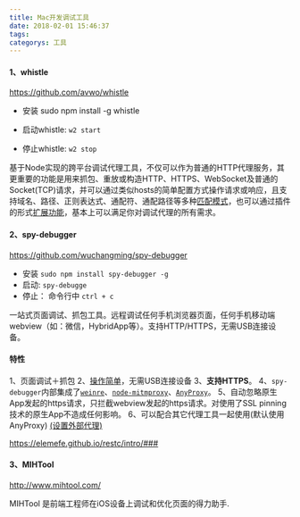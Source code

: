 ```yaml
---
title: Mac开发调试工具
date: 2018-02-01 15:46:37
tags:
categorys: 工具
---
```


#### 1、whistle

https://github.com/avwo/whistle

- 安装 sudo npm install -g whistle

- 启动whistle: `w2 start`
- 停止whistle: `w2 stop`

 基于Node实现的跨平台调试代理工具，不仅可以作为普通的HTTP代理服务，其更重要的功能是用来抓包、重放或构造HTTP、HTTPS、WebSocket及普通的Socket(TCP)请求，并可以通过类似hosts的简单配置方式操作请求或响应，且支持域名、路径、正则表达式、通配符、通配路径等多种[匹配模式](https://avwo.github.io/whistle/pattern.html)，也可以通过插件的形式[扩展功能](https://avwo.github.io/whistle/plugins.html)，基本上可以满足你对调试代理的所有需求。



#### 2、spy-debugger

https://github.com/wuchangming/spy-debugger

- 安装 `sudo npm install spy-debugger -g`
- 启动: `spy-debugge`
- 停止： 命令行中 `ctrl + c`

一站式页面调试、抓包工具。远程调试任何手机浏览器页面，任何手机移动端webview（如：微信，HybridApp等）。支持HTTP/HTTPS，无需USB连接设备。  

#### **特性**

1、页面调试＋抓包
2、[操作简单](https://github.com/wuchangming/spy-debugger#%E4%B8%89%E5%88%86%E9%92%9F%E4%B8%8A%E6%89%8B)，无需USB连接设备
3、**支持HTTPS**。
4、`spy-debugger`内部集成了[`weinre`](http://people.apache.org/~pmuellr/weinre/docs/latest/)、[`node-mitmproxy`](https://github.com/wuchangming/node-mitmproxy)、[`AnyProxy`](https://github.com/alibaba/anyproxy)。
5、自动忽略原生App发起的https请求，只拦截webview发起的https请求。对使用了SSL pinning技术的原生App不造成任何影响。
6、可以配合其它代理工具一起使用(默认使用AnyProxy) [(设置外部代理)](https://github.com/wuchangming/spy-debugger#%E8%AE%BE%E7%BD%AE%E5%A4%96%E9%83%A8%E4%BB%A3%E7%90%86%E9%BB%98%E8%AE%A4%E4%BD%BF%E7%94%A8anyproxy)

https://elemefe.github.io/restc/intro/###



#### 3、MIHTool

http://www.mihtool.com/

MIHTool 是前端工程师在iOS设备上调试和优化页面的得力助手.